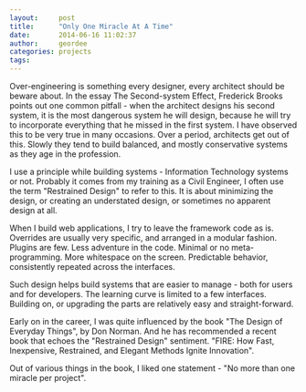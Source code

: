 ```yaml
---
layout:     post
title:      "Only One Miracle At A Time"
date:       2014-06-16 11:02:37
author:     geordee
categories: projects
tags:       
---
```


Over-engineering is something every designer, every architect should be beware about. In the essay The Second-system Effect, Frederick Brooks points out one common pitfall - when the architect designs his second system, it is the most dangerous system he will design, because he will try to incorporate everything that he missed in the first system. I have observed this to be very true in many occasions. Over a period, architects get out of this. Slowly they tend to build balanced, and mostly conservative systems as they age in the profession.

I use a principle while building systems - Information Technology systems or not. Probably it comes from my training as a Civil Engineer, I often use the term "Restrained Design" to refer to this. It is about minimizing the design, or creating an understated design, or sometimes no apparent design at all.

When I build web applications, I try to leave the framework code as is. Overrides are usually very specific, and arranged in a modular fashion. Plugins are few. Less adventure in the code. Minimal or no meta-programming. More whitespace on the screen. Predictable behavior, consistently repeated across the interfaces.

Such design helps build systems that are easier to manage - both for users and for developers. The learning curve is limited to a few interfaces. Building on, or upgrading the parts are relatively easy and straight-forward.

Early on in the career, I was quite influenced by the book "The Design of Everyday Things", by Don Norman. And he has recommended a recent book that echoes the "Restrained Design" sentiment. "FIRE: How Fast, Inexpensive, Restrained, and Elegant Methods Ignite Innovation".

Out of various things in the book, I liked one statement - "No more than one miracle per project".
